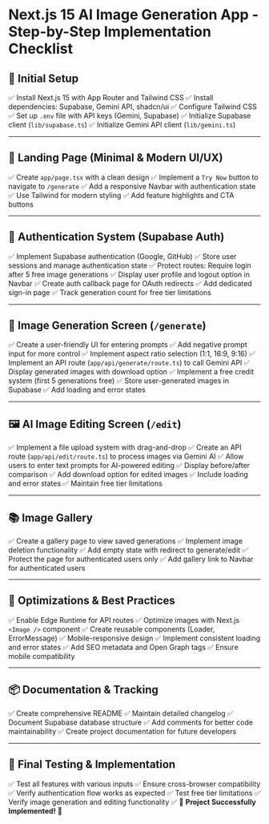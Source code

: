 # Next.js 15 AI Image Generation App - Step-by-Step Implementation Checklist

## 🏁 Initial Setup

✅ Install Next.js 15 with App Router and Tailwind CSS
✅ Install dependencies: Supabase, Gemini API, shadcn/ui
✅ Configure Tailwind CSS
✅ Set up `.env` file with API keys (Gemini, Supabase)
✅ Initialize Supabase client (`lib/supabase.ts`)
✅ Initialize Gemini API client (`lib/gemini.ts`)

---

## 🎨 Landing Page (Minimal & Modern UI/UX)

✅ Create `app/page.tsx` with a clean design
✅ Implement a `Try Now` button to navigate to `/generate`
✅ Add a responsive Navbar with authentication state
✅ Use Tailwind for modern styling
✅ Add feature highlights and CTA buttons

---

## 🔐 Authentication System (Supabase Auth)

✅ Implement Supabase authentication (Google, GitHub)
✅ Store user sessions and manage authentication state
✅ Protect routes: Require login after 5 free image generations
✅ Display user profile and logout option in Navbar
✅ Create auth callback page for OAuth redirects
✅ Add dedicated sign-in page
✅ Track generation count for free tier limitations

---

## 🎨 Image Generation Screen (`/generate`)

✅ Create a user-friendly UI for entering prompts
✅ Add negative prompt input for more control
✅ Implement aspect ratio selection (1:1, 16:9, 9:16)
✅ Implement an API route (`app/api/generate/route.ts`) to call Gemini API
✅ Display generated images with download option
✅ Implement a free credit system (first 5 generations free)
✅ Store user-generated images in Supabase
✅ Add loading and error states

---

## 🖼️ AI Image Editing Screen (`/edit`)

✅ Implement a file upload system with drag-and-drop
✅ Create an API route (`app/api/edit/route.ts`) to process images via Gemini AI
✅ Allow users to enter text prompts for AI-powered editing
✅ Display before/after comparison
✅ Add download option for edited images
✅ Include loading and error states
✅ Maintain free tier limitations

---

## 📚 Image Gallery

✅ Create a gallery page to view saved generations
✅ Implement image deletion functionality
✅ Add empty state with redirect to generate/edit
✅ Protect the page for authenticated users only
✅ Add gallery link to Navbar for authenticated users

---

## 🚀 Optimizations & Best Practices

✅ Enable Edge Runtime for API routes
✅ Optimize images with Next.js `<Image />` component
✅ Create reusable components (Loader, ErrorMessage)
✅ Mobile-responsive design
✅ Implement consistent loading and error states
✅ Add SEO metadata and Open Graph tags
✅ Ensure mobile compatibility

---

## 📦 Documentation & Tracking

✅ Create comprehensive README
✅ Maintain detailed changelog
✅ Document Supabase database structure
✅ Add comments for better code maintainability
✅ Create project documentation for future developers

---

## 🧪 Final Testing & Implementation

✅ Test all features with various inputs
✅ Ensure cross-browser compatibility
✅ Verify authentication flow works as expected
✅ Test free tier limitations
✅ Verify image generation and editing functionality
✅ 🎉 **Project Successfully Implemented!** 🎉
